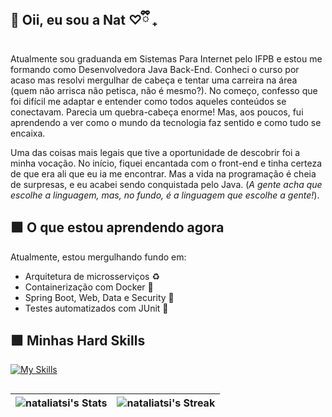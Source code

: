 ## 🍃 Oii, eu sou a Nat ♡ྀི ₊

Atualmente sou graduanda em Sistemas Para Internet pelo IFPB e estou me formando como Desenvolvedora Java Back-End. Conheci o curso por acaso mas resolvi mergulhar de cabeça e tentar uma carreira na área (quem não arrisca não petisca, não é mesmo?). No começo, confesso que foi difícil me adaptar e entender como todos aqueles conteúdos se conectavam. Parecia um quebra-cabeça enorme! Mas, aos poucos, fui aprendendo a ver como o mundo da tecnologia faz sentido e como tudo se encaixa.

Uma das coisas mais legais que tive a oportunidade de descobrir foi a minha vocação. No início, fiquei encantada com o front-end e tinha certeza de que era ali que eu ia me encontrar. Mas a vida na programação é cheia de surpresas, e eu acabei sendo conquistada pelo Java. (*A gente acha que escolhe a linguagem, mas, no fundo, é a linguagem que escolhe a gente!*).

## 🟩 O que estou aprendendo agora

Atualmente, estou mergulhando fundo em:

- Arquitetura de microsserviços ♻️
- Containerização com Docker 🐳
- Spring Boot, Web, Data e Security 🍃
- Testes automatizados com JUnit 🔄️

## 🟩 Minhas Hard Skills
[![My Skills](https://skillicons.dev/icons?i=java,spring,mysql,postgresql,hibernate,gradle,maven,docker,c,cs,dotnet,py,flask,postman,idea,vim,vscode,html,css,bootstrap,javascript,react,vite,npm,yarn,git,github,bsd,linux,ubuntu)](https://skillicons.dev)

## 

| ![nataliatsi's Stats](https://github-readme-stats.vercel.app/api?username=nataliatsi&theme=gotham&show_icons=true&hide_border=true&count_private=true) | ![nataliatsi's Streak](https://github-readme-streak-stats.herokuapp.com/?user=nataliatsi&theme=gotham&hide_border=true) |
| --- | --- |



